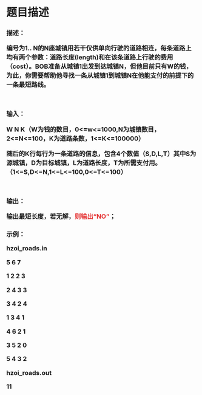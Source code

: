 # 题目描述


<h3>
<p>
描述：
</p>
<p>
编号为1.. N的N座城镇用若干仅供单向行驶的道路相连，每条道路上均有两个参数：道路长度(length)和在该条道路上行驶的费用（cost）。BOB准备从城镇1出发到达城镇N，但他目前只有W的钱，为此，你需要帮助他寻找一条从城镇1到城镇N在他能支付的前提下的一条最短路线。
</p>
<p>
<br/>
</p>
<p>
输入：
</p>
<p>
W N K（W为钱的数目，0&lt;=w&lt;=1000,N为城镇数目，2&lt;=N&lt;=100，K为道路条数，1&lt;=K&lt;=100000）
</p>
<p>
随后的K行每行为一条道路的信息，包含4个数值（S,D,L,T）其中S为源城镇，D为目标城镇，L为道路长度，T为所需支付用。（1&lt;=S,D&lt;=N,1&lt;=L&lt;=100,0&lt;=T&lt;=100）
</p>
<p>
<br/>
</p>
<p>
输出：
</p>
<p>
输出最短长度，若无解，<span style="color:#E53333;">则输出“NO”</span>；
</p>
</h3>
<h3>
<p>
示例：
</p>
<p>
hzoi_roads.in
</p>
<p>
5 6 7
</p>
<p>
1 2 2 3
</p>
<p>
2 4 3 3
</p>
<p>
3 4 2 4
</p>
<p>
1 3 4 1
</p>
<p>
4 6 2 1
</p>
<p>
3 5 2 0
</p>
<p>
5 4 3 2
</p>
<p>
hzoi_roads.out
</p>
<p>
11
</p>
</h3>
<p>
<br/>
</p>
